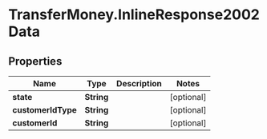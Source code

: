 # TransferMoney.InlineResponse2002Data

## Properties
Name | Type | Description | Notes
------------ | ------------- | ------------- | -------------
**state** | **String** |  | [optional] 
**customerIdType** | **String** |  | [optional] 
**customerId** | **String** |  | [optional] 


